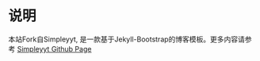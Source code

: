 # 说明

本站Fork自Simpleyyt, 是一款基于Jekyll-Bootstrap的博客模板。更多内容请参考 [Simpleyyt Github Page](https://github.com/Simpleyyt/jekyll-simpleyyt)







